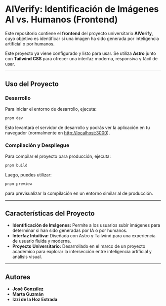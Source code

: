 # AIVerify: Identificación de Imágenes AI vs. Humanos (Frontend)

Este repositorio contiene el **frontend** del proyecto universitario **AIVerify**, cuyo objetivo es identificar si una imagen ha sido generada por inteligencia artificial o por humanos.

Este proyecto ya viene configurado y listo para usar. Se utiliza **Astro** junto con **Tailwind CSS** para ofrecer una interfaz moderna, responsiva y fácil de usar.

---

## Uso del Proyecto

### Desarrollo

Para iniciar el entorno de desarrollo, ejecuta:

```sh
pnpm dev
```

Esto levantará el servidor de desarrollo y podrás ver la aplicación en tu navegador (normalmente en [http://localhost:3000](http://localhost:3000)).

### Compilación y Despliegue

Para compilar el proyecto para producción, ejecuta:

```sh
pnpm build
```

Luego, puedes utilizar:

```sh
pnpm preview
```

para previsualizar la compilación en un entorno similar al de producción.

---

## Características del Proyecto

- **Identificación de Imágenes:** Permite a los usuarios subir imágenes para determinar si han sido generadas por IA o por humanos.
- **Interfaz Intuitiva:** Diseñada con Astro y Tailwind para una experiencia de usuario fluida y moderna.
- **Proyecto Universitario:** Desarrollado en el marco de un proyecto académico para explorar la intersección entre inteligencia artificial y análisis visual.

---

## Autores

- **José González**
- **Marta Guzmán**
- **Izzi de la Hoz Estrada**
